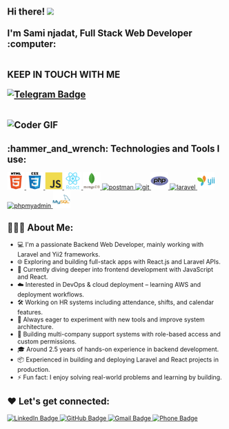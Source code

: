<h2 align="left">
 <abc>
  <br>Hi there! <img src="https://user-images.githubusercontent.com/42378118/110234147-e3259600-7f4e-11eb-95be-0c4047144dea.gif" width="30"><br>
  <br> I'm Sami njadat, Full Stack Web Developer :computer:<br>
  <br>
  
<p>
  KEEP IN TOUCH WITH ME 
  <br>
 
  <a href="https://t.me/saminjt95" target="_blank"> <img src="https://img.shields.io/badge/-Telegram-0088cc?style=flat-square&logo=telegram&logoColor=white" alt="Telegram Badge"/>
  </a>
</p>

  <br>
    <img src="https://media.giphy.com/media/SWoSkN6DxTszqIKEqv/giphy.gif" alt="Coder GIF" width="500">
 </abc>
</h2> 
<h2 align="left">:hammer_and_wrench: Technologies and Tools I use:</h2>
<p align="left">
    <a href="https://www.w3.org/html/" target="_blank">
        <img src="https://raw.githubusercontent.com/devicons/devicon/master/icons/html5/html5-original-wordmark.svg" alt="html5" width="40" height="40"/>
    </a>
    <a href="https://www.w3schools.com/css/" target="_blank">
        <img src="https://raw.githubusercontent.com/devicons/devicon/master/icons/css3/css3-original-wordmark.svg" alt="css3" width="40" height="40"/>
    </a>
    <a href="https://developer.mozilla.org/en-US/docs/Web/JavaScript" target="_blank">
        <img src="https://raw.githubusercontent.com/devicons/devicon/master/icons/javascript/javascript-original.svg" alt="javascript" width="40" height="40"/>
    </a>
    <a href="https://reactjs.org/" target="_blank">
        <img src="https://raw.githubusercontent.com/devicons/devicon/master/icons/react/react-original-wordmark.svg" alt="react" width="40" height="40"/>
    </a>
    <a href="https://www.mongodb.com/" target="_blank">
        <img src="https://raw.githubusercontent.com/devicons/devicon/master/icons/mongodb/mongodb-original-wordmark.svg" alt="mongodb" width="40" height="40"/>
    </a>
    <a href="https://www.postman.com/" target="_blank">
        <img src="https://www.vectorlogo.zone/logos/getpostman/getpostman-icon.svg" alt="postman" width="40" height="40"/>
    </a>
    <a href="https://git-scm.com/" target="_blank">
        <img src="https://www.vectorlogo.zone/logos/git-scm/git-scm-icon.svg" alt="git" width="40" height="40"/>
    </a>
    <!-- Adding PHP -->
    <a href="https://www.php.net/" target="_blank">
        <img src="https://raw.githubusercontent.com/devicons/devicon/master/icons/php/php-original.svg" alt="php" width="40" height="40"/>
    </a>
    <!-- Adding Laravel -->
    <a href="https://laravel.com/" target="_blank">
        <img src="https://upload.wikimedia.org/wikipedia/commons/thumb/9/9a/Laravel.svg/800px-Laravel.svg.png" alt="laravel" width="40" height="40"/>
    </a>
    <!-- Adding Yii2 -->
    <a href="https://www.yiiframework.com/" target="_blank">
        <img src="https://raw.githubusercontent.com/devicons/devicon/master/icons/yii/yii-original-wordmark.svg" alt="yii2" width="40" height="40"/>
    </a>
    <!-- Adding phpMyAdmin -->
    <a href="https://www.phpmyadmin.net/" target="_blank">
        <img src="https://upload.wikimedia.org/wikipedia/commons/thumb/4/4f/PhpMyAdmin_logo.svg/1920px-PhpMyAdmin_logo.svg.png" alt="phpmyadmin" width="40" height="40"/>
    </a>
    <!-- Adding SQL -->
    <a href="https://www.mysql.com/" target="_blank">
        <img src="https://raw.githubusercontent.com/devicons/devicon/master/icons/mysql/mysql-original-wordmark.svg" alt="mysql" width="40" height="40"/>
    </a>
</p>


<h2 align="left">👨🏻‍💻 About Me:</h2>

- 💻 I'm a passionate Backend Web Developer, mainly working with Laravel and Yii2 frameworks.
- 🌐 Exploring and building full-stack apps with React.js and Laravel APIs.
- 🧠 Currently diving deeper into frontend development with JavaScript and React.
- ☁️ Interested in DevOps & cloud deployment – learning AWS and deployment workflows.
- 🛠️ Working on HR systems including attendance, shifts, and calendar features.
- 🧪 Always eager to experiment with new tools and improve system architecture.
- 🚀 Building multi-company support systems with role-based access and custom permissions.
- 🎓 Around 2.5 years of hands-on experience in backend development.
- 📦 Experienced in building and deploying Laravel and React projects in production.
- ⚡ Fun fact: I enjoy solving real-world problems and learning by building.<br>

<h2 align="left">❤️ Let's get connected:</h2>

<p align="left">
 <a href="https://www.linkedin.com/in/sami-al-njadat/" target="_blank">
  <img src="https://img.shields.io/badge/LinkedIn-Sami_Al_Njadat-blue?style=flat-square&logo=linkedin&logoColor=white" alt="LinkedIn Badge"/>
</a>

  
  <a href="https://github.com/Sami-AL-njadat" target="_blank">
    <img src="https://img.shields.io/badge/-Sami--AL--njadat-181717?style=flat-square&logo=github&logoColor=white" alt="GitHub Badge"/>
  </a>

  <a href="mailto:sami.alnajadat@gmail.com">
    <img src="https://img.shields.io/badge/-sami.alnajadat@gmail.com-D14836?style=flat-square&logo=gmail&logoColor=white" alt="Gmail Badge"/>
  </a>
  <a href="TEL:+962777415591">
    <img src="https://img.shields.io/badge/-WhatsApp-25D366?style=flat-square&logo=whatsapp&logoColor=white" alt="Phone Badge"/>
  </a>
</p>

